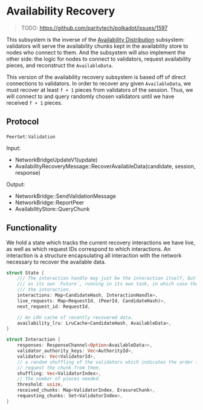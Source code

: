 # Availability Recovery

> TODO: <https://github.com/paritytech/polkadot/issues/1597>

This subsystem is the inverse of the [Availability Distribution](availability-distribution.md) subsystem: validators will serve the availability chunks kept in the availability store to nodes who connect to them. And the subsystem will also implement the other side: the logic for nodes to connect to validators, request availability pieces, and reconstruct the `AvailableData`.

This version of the availability recovery subsystem is based off of direct connections to validators. In order to recover any given `AvailableData`, we must recover at least `f + 1` pieces from validators of the session. Thus, we will connect to and query randomly chosen validators until we have received `f + 1` pieces.

## Protocol

`PeerSet`: `Validation`

Input:

- NetworkBridgeUpdateV1(update)
- AvailabilityRecoveryMessage::RecoverAvailableData(candidate, session, response)

Output:

- NetworkBridge::SendValidationMessage
- NetworkBridge::ReportPeer
- AvailabilityStore::QueryChunk

## Functionality

We hold a state which tracks the current recovery interactions we have live, as well as which request IDs correspond to which interactions. An interaction is a structure encapsulating all interaction with the network necessary to recover the available data.

```rust
struct State {
    /// The interaction handle may just be the interaction itself, but it might be useful to implement each interaction
    /// as its own `Future`, running in its own task, in which case the handle will be a channel to communicate with
    /// the interaction.
    interactions: Map<CandidateHash, InteractionHandle>,
    live_requests: Map<RequestId, (PeerId, CandidateHash)>,
    next_request_id: RequestId,

    // An LRU cache of recently recovered data.
    availability_lru: LruCache<CandidateHash, AvailableData>,
}
```

```rust
struct Interaction {
    responses: ResponseChannel<Option<AvailableData>>,
    validator_authority_keys: Vec<AuthorityId>,
    validators: Vec<ValidatorId>,
    // a random shuffling of the validators which indicates the order in which we connect to the validators and
    // request the chunk from them.
    shuffling: Vec<ValidatorIndex>, 
    // The number of pieces needed.
    threshold: usize, 
    received_chunks: Map<ValidatorIndex, ErasureChunk>,
    requesting_chunks: Set<ValidatorIndex>,
}
```